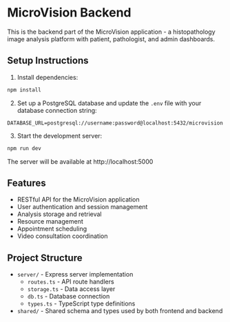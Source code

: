 # MicroVision Backend

This is the backend part of the MicroVision application - a histopathology image analysis platform with patient, pathologist, and admin dashboards.

## Setup Instructions

1. Install dependencies:
```bash
npm install
```

2. Set up a PostgreSQL database and update the `.env` file with your database connection string:
```
DATABASE_URL=postgresql://username:password@localhost:5432/microvision
```

3. Start the development server:
```bash
npm run dev
```

The server will be available at http://localhost:5000

## Features

- RESTful API for the MicroVision application
- User authentication and session management
- Analysis storage and retrieval
- Resource management
- Appointment scheduling
- Video consultation coordination

## Project Structure

- `server/` - Express server implementation
  - `routes.ts` - API route handlers
  - `storage.ts` - Data access layer
  - `db.ts` - Database connection
  - `types.ts` - TypeScript type definitions
- `shared/` - Shared schema and types used by both frontend and backend